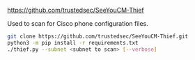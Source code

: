 
https://github.com/trustedsec/SeeYouCM-Thief

Used to scan for Cisco phone configuration files.
```bash
git clone https://github.com/trustedsec/SeeYouCM-Thief.git
python3 -m pip install -r requirements.txt
./thief.py --subnet <subnet to scan> [--verbose]

```